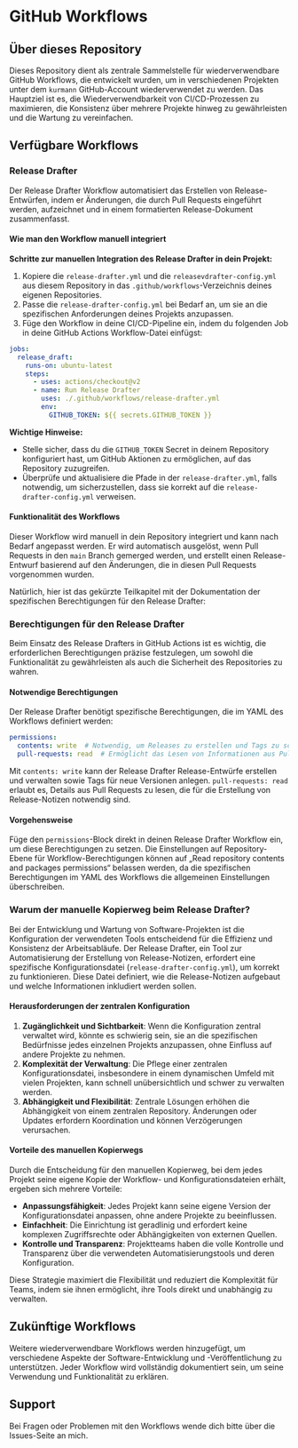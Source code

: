 
# GitHub Workflows

## Über dieses Repository

Dieses Repository dient als zentrale Sammelstelle für wiederverwendbare GitHub Workflows, die entwickelt wurden, um in verschiedenen Projekten unter dem `kurmann` GitHub-Account wiederverwendet zu werden. Das Hauptziel ist es, die Wiederverwendbarkeit von CI/CD-Prozessen zu maximieren, die Konsistenz über mehrere Projekte hinweg zu gewährleisten und die Wartung zu vereinfachen.

## Verfügbare Workflows

### Release Drafter

Der Release Drafter Workflow automatisiert das Erstellen von Release-Entwürfen, indem er Änderungen, die durch Pull Requests eingeführt werden, aufzeichnet und in einem formatierten Release-Dokument zusammenfasst.

#### Wie man den Workflow manuell integriert
 
**Schritte zur manuellen Integration des Release Drafter in dein Projekt:**

1. Kopiere die `release-drafter.yml` und die `releasevdrafter-config.yml` aus diesem Repository in das `.github/workflows`-Verzeichnis deines eigenen Repositories.
2. Passe die `release-drafter-config.yml` bei Bedarf an, um sie an die spezifischen Anforderungen deines Projekts anzupassen.
3. Füge den Workflow in deine CI/CD-Pipeline ein, indem du folgenden Job in deine GitHub Actions Workflow-Datei einfügst:

```yaml
jobs:
  release_draft:
    runs-on: ubuntu-latest
    steps:
      - uses: actions/checkout@v2
      - name: Run Release Drafter
        uses: ./.github/workflows/release-drafter.yml
        env:
          GITHUB_TOKEN: ${{ secrets.GITHUB_TOKEN }}
```

**Wichtige Hinweise:**

- Stelle sicher, dass du die `GITHUB_TOKEN` Secret in deinem Repository konfiguriert hast, um GitHub Aktionen zu ermöglichen, auf das Repository zuzugreifen.
- Überprüfe und aktualisiere die Pfade in der `release-drafter.yml`, falls notwendig, um sicherzustellen, dass sie korrekt auf die `release-drafter-config.yml` verweisen.

#### Funktionalität des Workflows

Dieser Workflow wird manuell in dein Repository integriert und kann nach Bedarf angepasst werden. Er wird automatisch ausgelöst, wenn Pull Requests in den `main` Branch gemerged werden, und erstellt einen Release-Entwurf basierend auf den Änderungen, die in diesen Pull Requests vorgenommen wurden.

Natürlich, hier ist das gekürzte Teilkapitel mit der Dokumentation der spezifischen Berechtigungen für den Release Drafter:

### Berechtigungen für den Release Drafter

Beim Einsatz des Release Drafters in GitHub Actions ist es wichtig, die erforderlichen Berechtigungen präzise festzulegen, um sowohl die Funktionalität zu gewährleisten als auch die Sicherheit des Repositories zu wahren.

#### Notwendige Berechtigungen

Der Release Drafter benötigt spezifische Berechtigungen, die im YAML des Workflows definiert werden:

```yaml
permissions:
  contents: write  # Notwendig, um Releases zu erstellen und Tags zu schreiben.
  pull-requests: read  # Ermöglicht das Lesen von Informationen aus Pull Requests.
```

Mit `contents: write` kann der Release Drafter Release-Entwürfe erstellen und verwalten sowie Tags für neue Versionen anlegen. `pull-requests: read` erlaubt es, Details aus Pull Requests zu lesen, die für die Erstellung von Release-Notizen notwendig sind.

#### Vorgehensweise

Füge den `permissions`-Block direkt in deinen Release Drafter Workflow ein, um diese Berechtigungen zu setzen. Die Einstellungen auf Repository-Ebene für Workflow-Berechtigungen können auf „Read repository contents and packages permissions“ belassen werden, da die spezifischen Berechtigungen im YAML des Workflows die allgemeinen Einstellungen überschreiben.

### Warum der manuelle Kopierweg beim Release Drafter?

Bei der Entwicklung und Wartung von Software-Projekten ist die Konfiguration der verwendeten Tools entscheidend für die Effizienz und Konsistenz der Arbeitsabläufe. Der Release Drafter, ein Tool zur Automatisierung der Erstellung von Release-Notizen, erfordert eine spezifische Konfigurationsdatei (`release-drafter-config.yml`), um korrekt zu funktionieren. Diese Datei definiert, wie die Release-Notizen aufgebaut und welche Informationen inkludiert werden sollen.

#### Herausforderungen der zentralen Konfiguration

1. **Zugänglichkeit und Sichtbarkeit**: Wenn die Konfiguration zentral verwaltet wird, könnte es schwierig sein, sie an die spezifischen Bedürfnisse jedes einzelnen Projekts anzupassen, ohne Einfluss auf andere Projekte zu nehmen.
2. **Komplexität der Verwaltung**: Die Pflege einer zentralen Konfigurationsdatei, insbesondere in einem dynamischen Umfeld mit vielen Projekten, kann schnell unübersichtlich und schwer zu verwalten werden.
3. **Abhängigkeit und Flexibilität**: Zentrale Lösungen erhöhen die Abhängigkeit von einem zentralen Repository. Änderungen oder Updates erfordern Koordination und können Verzögerungen verursachen.

#### Vorteile des manuellen Kopierwegs

Durch die Entscheidung für den manuellen Kopierweg, bei dem jedes Projekt seine eigene Kopie der Workflow- und Konfigurationsdateien erhält, ergeben sich mehrere Vorteile:

- **Anpassungsfähigkeit**: Jedes Projekt kann seine eigene Version der Konfigurationsdatei anpassen, ohne andere Projekte zu beeinflussen.
- **Einfachheit**: Die Einrichtung ist geradlinig und erfordert keine komplexen Zugriffsrechte oder Abhängigkeiten von externen Quellen.
- **Kontrolle und Transparenz**: Projektteams haben die volle Kontrolle und Transparenz über die verwendeten Automatisierungstools und deren Konfiguration.

Diese Strategie maximiert die Flexibilität und reduziert die Komplexität für Teams, indem sie ihnen ermöglicht, ihre Tools direkt und unabhängig zu verwalten.

## Zukünftige Workflows

Weitere wiederverwendbare Workflows werden hinzugefügt, um verschiedene Aspekte der Software-Entwicklung und -Veröffentlichung zu unterstützen. Jeder Workflow wird vollständig dokumentiert sein, um seine Verwendung und Funktionalität zu erklären.

## Support

Bei Fragen oder Problemen mit den Workflows wende dich bitte über die Issues-Seite an mich.
